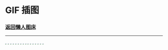 # GIF 插图

### [返回懒人图床](/article/Pictures/lazy_pics.md)

***


<img src="https://mmbiz.qpic.cn/sz_mmbiz_gif/BXJXNRRKQNIZFOJcdbribFK9SRtyNicDSs3fTXdWQVevf3W9k1tGfTv4qbPXf5fbpaqQNUzk7MS9TC3U00fnOOIg/640?wx_fmt=gif&from=appmsg" style="zoom:25%;" />
<img src="https://mmbiz.qpic.cn/sz_mmbiz_gif/BXJXNRRKQNIZFOJcdbribFK9SRtyNicDSsm1iaCwqoeZssFW06ozo3JmCYyTNQFLJzya7zlhazsf6oRCABrIwXfvQ/640?wx_fmt=gif&from=appmsg" style="zoom:25%;" />
<img src="https://mmbiz.qpic.cn/sz_mmbiz_gif/BXJXNRRKQNLpbgrDDdekKZEoo4oQQ3Dm6YuZjLibszfBLXFhGFKpia0HicHdRh9uuQCOf5uE9uDTLNnT9rSvYdSrw/640?wx_fmt=gif&from=appmsg" style="zoom:25%;" />
<img src="https://mmbiz.qpic.cn/sz_mmbiz_gif/BXJXNRRKQNLpbgrDDdekKZEoo4oQQ3DmdTVm02nv3jhEumwmIf6Wt9xic5jEyts4cmvt6pLqCBJick0jqDJvV0Fw/640?wx_fmt=gif&from=appmsg" style="zoom:25%;" />
<img src="https://mmbiz.qpic.cn/sz_mmbiz_gif/BXJXNRRKQNL2oKMAvicicSvuGgs58Dz6UkQF52AfgctERYecq1CjVdAZ5rtxjcKuGqibANeSUQv2ic16h2MiaHxBqJg/640?wx_fmt=gif&from=appmsg&wxfrom=5&wx_lazy=1&wx_co=1" style="zoom:25%;" />
<img src="https://mmbiz.qpic.cn/mmbiz_gif/ARQwvwowGMNRGOhiahF744jibhuicuCNib4OWSm7qKjuSwgbb2xXMj8gfDZ3w3dHLXyXLF19P4ze8ZW1t584rzjV3w/640?wx_fmt=gif&wxfrom=5&wx_lazy=1" style="zoom:25%;" />
<img src="https://mmbiz.qpic.cn/sz_mmbiz_gif/BXJXNRRKQNIFnCkdGbxv329Pv3jnFicR8ib6gmFcEJvuLyR2buogyOhiayu1pVF78woMX6u2YRcvbiaCm6mRNgCYjw/640?wx_fmt=gif&wxfrom=5&wx_lazy=1&wx_co=1" style="zoom:25%;" />
<img src="https://mmbiz.qpic.cn/sz_mmbiz_gif/BXJXNRRKQNLkh17oict0hf21eRAeLouZdKrVbUXxNeDhb6LglIE51ALVjWfAaVBxCBmOjLWsJE8lMiaznzxT5icPQ/640?wx_fmt=gif&amp;from=appmsg" style="zoom:25%;" />
<img src="https://mmbiz.qpic.cn/sz_mmbiz_gif/BXJXNRRKQNLYOWIubcOqypdUDTIOEqU1TJibcrrrELLhZdh78N2vy7iaptylmBakxGUGVKRf7go1Ria1XQvbTPlpw/640?wx_fmt=gif&from=appmsg&wxfrom=5&wx_lazy=1&wx_co=1" style="zoom:25%;" />
<img src="https://mmbiz.qpic.cn/mmbiz_gif/YgUCe8g0I3CDfry2z9mMzuL7HelsJxNMbibIlbyOiapXU3pShpzkCSichps0mB7me8iaYRRRfQnzNzmz7Ve7pxY0mg/640?wx_fmt=gif&wxfrom=5&wx_lazy=1" style="zoom:25%;" />
<img src="https://mmbiz.qpic.cn/sz_mmbiz_gif/BXJXNRRKQNKQzdyqOFht7PVrIo9yhAJciaUcajZEZ35FB4bTM4mQ0tOWLQdVYK2BNPbGSLLepl09eRBuTea6OTQ/640?wx_fmt=gif&from=appmsg&wxfrom=5&wx_lazy=1&wx_co=1" style="zoom:25%;" />
<img src="https://mmbiz.qpic.cn/sz_mmbiz_gif/RDnsI9KkLHXibnEV3XD0jSRQoibsPwKOV8ZbVNiaERONpozicwuD6BW2Yib63KGicKvEpyibEvrMdzz5kgicwm2uaOOsQw/640?wx_fmt=gif&from=appmsg&wxfrom=5&wx_lazy=1&wx_co=1" style="zoom:25%;" />
<img src="https://mmbiz.qpic.cn/mmbiz_gif/p47soWjQ3PZoOcStVrfFJrQYje33BsHcNVrgGvCkJ3o2sicOaOggaY3ibR6nhP0GRrKD4BT1rk0EtLY6NvT0TbMg/640?wx_fmt=gif&from=appmsg&wxfrom=5&wx_lazy=1&tp=webp" style="zoom:25%;" />
<img src="https://mmbiz.qpic.cn/sz_mmbiz_gif/BXJXNRRKQNLqibtbF11dftxkj51tAAPFeaIxVjiaUKkPe3pQnlUk9J2tGK3ZVO5n6q19aGmob8jRk1UQAPpk0TcA/640?wx_fmt=gif&from=appmsg&tp=webp&wxfrom=5&wx_lazy=1&wx_co=1" style="zoom:25%;" />
<img src="https://mmbiz.qpic.cn/sz_mmbiz_gif/BXJXNRRKQNLvB5gQDy87AbjdgAcpQluIn6zcplYKwtelb0u5pyVIwFH26vuFfVwPd2WRSZlFB6V03OvZkv93Qw/640?wx_fmt=gif&from=appmsg&tp=webp&wxfrom=5&wx_lazy=1&wx_co=1" style="zoom:25%;" />
<img src="https://mmbiz.qpic.cn/sz_mmbiz_gif/BXJXNRRKQNJtZI8KvuS1688GV10H9D7dxJQYtBgp1yBiczwTvpJTC3ibWXic0kadRv9E5SnvVc0EwDnAZRQXZaY2Q/640?wx_fmt=gif&from=appmsg&tp=webp&wxfrom=5&wx_lazy=1&wx_co=1" style="zoom:25%;" />

